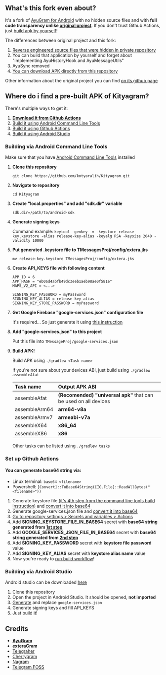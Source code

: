 ## What's this fork even about?

It's a fork of [AyuGram for Android](https://github.com/AyuGram/AyuGram4A) with no hidden source files and with **full code transparency unlike [original project](https://github.com/AyuGram/AyuGram4A)**. If you don't trust Github Actions, just [build apk by yourself](#where-do-i-find-apk)!

The differences between original project and this fork:
1. [Reverse engineered source files that were hidden in private repository](https://github.com/kotyaralih/Kityagram/tree/rewrite/TMessagesProj/src/main/java/com/radolyn/ayugram/proprietary)
2. You can build that application by yourself and forget about "implementing AyuHistoryHook and AyuMessageUtils"
2. AyuSync removed
3. [You can download APK directly from this repository](https://github.com/kotyaralih/Kityagram/actions)

Other information about the original project you can find [on its github page](https://github.com/AyuGram/AyuGram4A/blob/rewrite/README.md)

## Where do i find a pre-built APK of Kityagram?

There's multiple ways to get it:

1. **[Download it from Github Actions](https://github.com/kotyaralih/Kityagram/actions)**
2. [Build it using Android Command Line Tools](#building-via-android-command-line-tools)
3. [Build it using Github Actions](#set-up-github-actions)
3. [Build it using Android Studio](#building-via-android-studio)

### Building via Android Command Line Tools

Make sure that you have [Android Command Line Tools](https://developer.android.com/tools) installed

1. **Clone this repository**

   `git clone https://github.com/kotyaralih/Kityagram.git`

2. **Navigate to repository**

   `cd Kityagram`

3. **Create "local.properties" and add "sdk.dir" variable**

   ```
   sdk.dir=/path/to/android-sdk
   ```

4. **Generate signing keys**

   Command example: `keytool -genkey -v -keystore release-key.keystore -alias release-key-alias -keyalg RSA -keysize 2048 -validity 10000`

5. **Put generated .keystore file to TMessagesProj/config/extera.jks**

   `mv release-key.keystore TMessagesProj/config/extera.jks`

6. **Create API_KEYS file with following content**

   ```
   APP_ID = 6
   APP_HASH = "eb06d4abfb49dc3eeb1aeb98ae0f581e"
   MAPS_V2_API = <...>

   SIGNING_KEY_PASSWORD = myPassword
   SIGNING_KEY_ALIAS = release-key-alias
   SIGNING_KEY_STORE_PASSWORD = myPassword
   ```

7. **Get Google Firebase "google-services.json" configuration file**

   It's required... So just generate it using [this instruction](https://firebase.google.com/docs/android/setup)

8. **Add "google-services.json" to this project**

   Put this file into `TMessageProj/google-services.json`

9. **Build APK!**

   Build APK using `./gradlew <Task name>`

   If you're not sure about your devices ABI,
   just build using `./gradlew assembleAfat`

   | Task name | Output APK ABI |
   | :-------- | :---------- |
   | assembleAfat | **(Recomended)** **"universal apk"** that can be used on all devices |
   | assembleArm64 | **arm64-v8a** |
   | assembleArmv7 | **armeabi-v7a** |
   | assembleX64 | **x86_64** |
   | assembleX86 | **x86** |

   Other tasks can be listed using `./gradlew tasks`

### Set up Github Actions

#### You can generate base64 string via:
- Linux terminal: `base64 <filename>`
- Powershell: `[Convert]::ToBase64String([IO.File]::ReadAllBytes("<filename>"))`

1. Generate keystore file [(it's <u>4th step</u> from the command line tools build instruction)](#build-via-android-command-line-tools) and [convert it into base64](#you-can-generate-base64-string-via)
2. Generate google-services.json file and [convert it into base64](#you-can-generate-base64-string-via)
3. [Go to repository settings > Secrets and variables > Actions](https://docs.github.com/en/actions/security-guides/encrypted-secrets#creating-encrypted-secrets-for-a-repository)
4. Add **SIGNING_KEYSTORE_FILE_IN_BASE64** secret with **base64 string generated from <u>1st step</u>**
5. Add **GOOGLE_SERVICES_JSON_FILE_IN_BASE64** secret with **base64 string generated from <u>2nd step</u>**
6. Add **SIGNING_KEY_PASSWORD** secret with **keystore file password** value
7. Add **SIGNING_KEY_ALIAS** secret with **keystore alias name** value
8. Now you're ready to [run build workflow](https://docs.github.com/en/actions/using-workflows/manually-running-a-workflow#running-a-workflow)!

### Building via Android Studio

Android studio can be downloaded [here](https://developer.android.com/studio)

1. Clone this repository
2. Open the project in Android Studio. It should be opened, **not imported**
3. [Generate](https://firebase.google.com/docs/android/setup) and replace `google-services.json`
4. Generate signing keys and fill API_KEYS
5. Just build it!

## Credits

- **[AyuGram](https://github.com/AyuGram/AyuGram4A)**
- **[exteraGram](https://github.com/exteraSquad/exteraGram)**
- [Telegraher](https://github.com/nikitasius/Telegraher)
- [Cherrygram](https://github.com/arsLan4k1390/Cherrygram)
- [Nagram](https://github.com/NextAlone/Nagram)
- [Telegram FOSS](https://github.com/Telegram-FOSS-Team/Telegram-FOSS)
